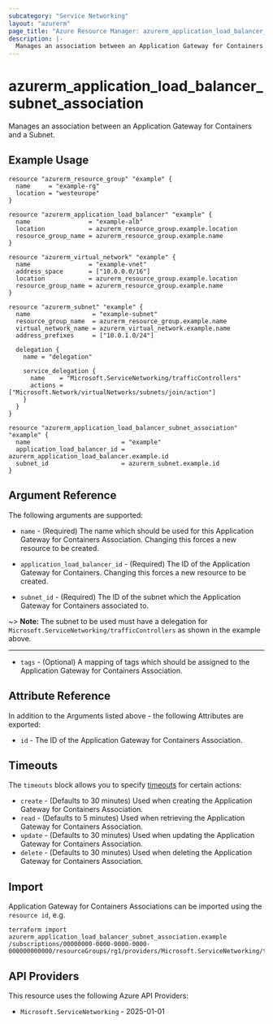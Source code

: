 ```yaml
---
subcategory: "Service Networking"
layout: "azurerm"
page_title: "Azure Resource Manager: azurerm_application_load_balancer_subnet_association"
description: |-
  Manages an association between an Application Gateway for Containers and a Subnet.
---
```


# azurerm_application_load_balancer_subnet_association

Manages an association between an Application Gateway for Containers and a Subnet.

## Example Usage

```hcl
resource "azurerm_resource_group" "example" {
  name     = "example-rg"
  location = "westeurope"
}

resource "azurerm_application_load_balancer" "example" {
  name                = "example-alb"
  location            = azurerm_resource_group.example.location
  resource_group_name = azurerm_resource_group.example.name
}

resource "azurerm_virtual_network" "example" {
  name                = "example-vnet"
  address_space       = ["10.0.0.0/16"]
  location            = azurerm_resource_group.example.location
  resource_group_name = azurerm_resource_group.example.name
}

resource "azurerm_subnet" "example" {
  name                 = "example-subnet"
  resource_group_name  = azurerm_resource_group.example.name
  virtual_network_name = azurerm_virtual_network.example.name
  address_prefixes     = ["10.0.1.0/24"]

  delegation {
    name = "delegation"

    service_delegation {
      name    = "Microsoft.ServiceNetworking/trafficControllers"
      actions = ["Microsoft.Network/virtualNetworks/subnets/join/action"]
    }
  }
}

resource "azurerm_application_load_balancer_subnet_association" "example" {
  name                         = "example"
  application_load_balancer_id = azurerm_application_load_balancer.example.id
  subnet_id                    = azurerm_subnet.example.id
}
```

## Argument Reference

The following arguments are supported:

* `name` - (Required) The name which should be used for this Application Gateway for Containers Association. Changing this forces a new resource to be created.

* `application_load_balancer_id` - (Required) The ID of the Application Gateway for Containers. Changing this forces a new resource to be created.

* `subnet_id` - (Required) The ID of the subnet which the Application Gateway for Containers associated to.

~> **Note:** The subnet to be used must have a delegation for  `Microsoft.ServiceNetworking/trafficControllers` as shown in the example above.

---

* `tags` - (Optional) A mapping of tags which should be assigned to the Application Gateway for Containers Association.

## Attribute Reference

In addition to the Arguments listed above - the following Attributes are exported: 

* `id` - The ID of the Application Gateway for Containers Association.

## Timeouts

The `timeouts` block allows you to specify [timeouts](https://developer.hashicorp.com/terraform/language/resources/configure#define-operation-timeouts) for certain actions:

* `create` - (Defaults to 30 minutes) Used when creating the Application Gateway for Containers Association.
* `read` - (Defaults to 5 minutes) Used when retrieving the Application Gateway for Containers Association.
* `update` - (Defaults to 30 minutes) Used when updating the Application Gateway for Containers Association.
* `delete` - (Defaults to 30 minutes) Used when deleting the Application Gateway for Containers Association.

## Import

Application Gateway for Containers Associations can be imported using the `resource id`, e.g.

```shell
terraform import azurerm_application_load_balancer_subnet_association.example /subscriptions/00000000-0000-0000-0000-000000000000/resourceGroups/rg1/providers/Microsoft.ServiceNetworking/trafficControllers/alb1/associations/association1
```

## API Providers
<!-- This section is generated, changes will be overwritten -->
This resource uses the following Azure API Providers:

* `Microsoft.ServiceNetworking` - 2025-01-01
